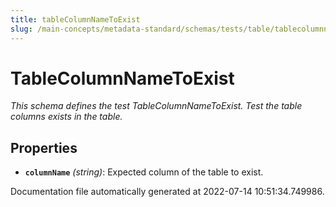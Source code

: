 ```yaml
---
title: tableColumnNameToExist
slug: /main-concepts/metadata-standard/schemas/tests/table/tablecolumnnametoexist
---
```


# TableColumnNameToExist

*This schema defines the test TableColumnNameToExist. Test the table columns exists in the table.*

## Properties

- **`columnName`** *(string)*: Expected column of the table to exist.


Documentation file automatically generated at 2022-07-14 10:51:34.749986.
